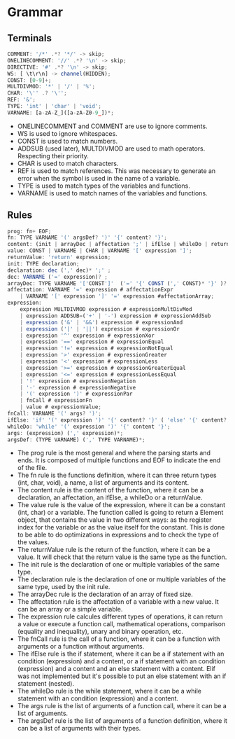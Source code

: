 # Grammar

## Terminals

```javascript
COMMENT: '/*' .*? '*/' -> skip;
ONELINECOMMENT: '//' .*? '\n' -> skip;
DIRECTIVE: '#' .*? '\n' -> skip;
WS: [ \t\r\n] -> channel(HIDDEN);
CONST: [0-9]+;
MULTDIVMOD: '*' | '/' | '%';
CHAR: '\'' .? '\'';
REF: '&';
TYPE: 'int' | 'char' | 'void';
VARNAME: [a-zA-Z_]([a-zA-Z0-9_])*;
```

- ONELINECOMMENT and COMMENT are use to ignore comments.
- WS is used to ignore whitespaces.
- CONST is used to match numbers.
- ADDSUB (used later), MULTDIVMOD are used to math operators. Respecting their priority.
- CHAR is used to match characters.
- REF is used to match references. This was necessary to generate an error when the symbol is used in the name of a variable.
- TYPE is used to match types of the variables and functions.
- VARNAME is used to match names of the variables and functions.

## Rules

```javascript
prog: fn+ EOF;
fn: TYPE VARNAME '(' argsDef? ')' '{' content? '}';
content: (init | arrayDec | affectation ';' | ifElse | whileDo | returnValue ';' | fnCall ';') content?;
value: CONST | VARNAME | CHAR | VARNAME '[' expression ']';
returnValue: 'return' expression;
init: TYPE declaration;
declaration: dec (',' dec)* ';' ;
dec: VARNAME ('=' expression)? ;
arrayDec: TYPE VARNAME '['CONST']'  ('=' '{' CONST (',' CONST)* '}' )?  ';' #arrayDeclaration ;
affectation: VARNAME '=' expression # affectationExpr
	| VARNAME '[' expression ']' '=' expression #affectationArray;
expression:
	expression MULTDIVMOD expression # expressionMultDivMod
	| expression ADDSUB=('+' | '-') expression # expressionAddSub
	| expression ('&' | '&&') expression # expressionAnd
	| expression ('|' | '||') expression # expressionOr
	| expression '^' expression # expressionXor
	| expression '==' expression # expressionEqual
	| expression '!=' expression # expressionNotEqual
	| expression '>' expression # expressionGreater
	| expression '<' expression # expressionLess
	| expression '>=' expression # expressionGreaterEqual
	| expression '<=' expression # expressionLessEqual
	| '!' expression # expressionNegation
	| '-' expression # expressionNegative
	| '(' expression ')' # expressionPar
	| fnCall # expressionFn
	| value # expressionValue;
fnCall: VARNAME '(' args? ')';
ifElse: 'if' '(' expression ')' '{' content? '}' ( 'else' '{' content? '}' )?;
whileDo: 'while' '(' expression ')' '{' content '}';
args: (expression) (',' expression)*;
argsDef: (TYPE VARNAME) (',' TYPE VARNAME)*;
```

- The prog rule is the most general and where the parsing starts and ends. It is composed of multiple functions and EOF to indicate the end of the file.
- The fn rule is the functions definition, where it can three return types (int, char, void), a name, a list of arguments and its content.
- The content rule is the content of the function, where it can be a declaration, an affectation, an ifElse, a whileDo or a returnValue.
- The value rule is the value of the expression, where it can be a constant (int, char) or a variable. The function called is going to return a Element object, that contains the value in two different ways: as the register index for the variable or as the value itself for the constant. This is done to be able to do optimizations in expressions and to check the type of the values.
- The returnValue rule is the return of the function, where it can be a value. It will check that the return value is the same type as the function.
- The init rule is the declaration of one or multiple variables of the same type.
- The declaration rule is the declaration of one or multiple variables of the same type, used by the init rule.
- The arrayDec rule is the declaration of an array of fixed size.
- The affectation rule is the affectation of a variable with a new value. It can be an array or a simple variable.
- The expression rule calcules different types of operations, it can return a value or execute a function call, mathematical operations, comparison (equality and inequality), unary and binary operation, etc.
- The fnCall rule is the call of a function, where it can be a function with arguments or a function without arguments.
- The ifElse rule is the if statement, where it can be a if statement with an condition (expression) and a content, or a if statement with an condition (expression) and a content and an else statement with a content. Elif was not implemented but it's possible to put an else statement with an if statement (nested).
- The whileDo rule is the while statement, where it can be a while statement with an condition (expression) and a content.
- The args rule is the list of arguments of a function call, where it can be a list of arguments.
- The argsDef rule is the list of arguments of a function definition, where it can be a list of arguments with their types.
